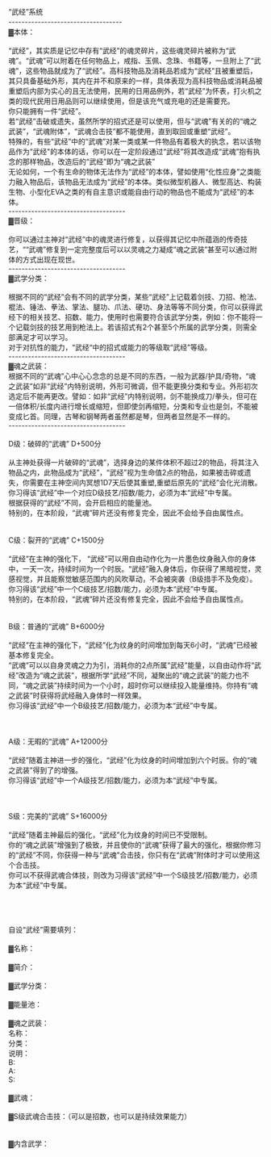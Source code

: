 <title>武经-基础设定</title>
<meta name="GENERATOR" content="WinCHM">
<meta http-equiv="Content-Type" content="text/html; charset=gb2312">
<br>“武经”系统 
<br>-----------------------------------　　
<br>▓本体：
<br>
<br>    “武经”，其实质是记忆中存有“武经”的魂灵碎片，这些魂灵碎片被称为“武魂”。“武魂”可以附着在任何物品上，戒指、玉佩、念珠、书籍等，一旦附上了“武魂”，这些物品就成为了“武经”。高科技物品及消耗品若成为“武经”且被重塑后，其只具备基础外形，其内在并不和原来的一样，具体表现为高科技物品或消耗品被重塑后内部为实心的且无法使用，民用的日用品例外，若“武经”为怀表，打火机之类的现代民用日用品则可以继续使用，但是该充气或充电的还是需要充。
<br>    你只能拥有一件“武经”。
<br>    若“武经”击破或遗失，虽然所学的招式还是可以使用，但与“武魂”有关的的“魂之武装”，“武魂附体”，“武魂合击技”都不能使用，直到取回或重塑“武经”。
<br>    特殊的，有些“武经”中的“武魂”对某一类或某一件物品有着极大的执念，若以该物品作为“武经"的本体的话，你可以在一定阶段通过“武经”将其改造成“武魂”抱有执念的那样物品，改造后的“武经”即为“魂之武装”
<br>    无论如何，一个有生命的物体无法作为“武经”的本体，譬如使用“化性应身”之类能力融入物品后，该物品无法成为“武经”的本体。类似微型机器人、微型高达、构装生物、小型化EVA之类的有自主意识或能自由行动的物品也不能成为“武经”的本体。
<br>------------------------------------
<br>▓晋级：
<br>
<br>    你可以通过主神对“武经”中的魂灵进行修复，以获得其记忆中所蕴涵的传奇技艺，““武魂”修复到一定完整度后可以以灵魂之力凝成“魂之武装”甚至可以通过附体的方式出现在现世。
<br>------------------------------------
<br>▓武学分类：
<br>
<br>    根据不同的“武经”会有不同的武学分类，某些“武经”上记载着剑技、刀招、枪法、棍法、锤法、拳法、掌法、腿功、爪法、硬功、身法等等不同分类，你可以获得武经下的相关技艺、招数、能力，使用时也需要符合该武学分类，例如：你不能将一个记载剑技的技艺用到枪法上。若该招式有2个甚至5个所属的武学分类，则需全部满足才可以学习。
<br>    对于对抗性的能力，“武经“中的招式或能力的等级取“武经”等级。
<br>------------------------------------
<br>▓魂之武装：
<br>    根据不同的“武魂”心中心心念念的总是不同的东西，一般为武器/护具/奇物，“魂之武装”如非“武经”内特别说明，外形可微调，但不能更换分类和专业。外形初次选定后不能再更改。譬如：如非“武经”内特别说明，剑不能换成刀/拳头，但可在一倍体积/长度内进行增长或缩短，但即使剑再缩短，分类和专业也是剑，不能被变成匕首。同理，古琴和钢琴两者虽然都是琴，但两者显然是不一样的。
<br>------------------------------------
<br>
<br>D级：破碎的“武魂” D+500分
<br>
<br>    从主神处获得一片破碎的“武魂”，选择身边的某件体积不超过2的物品，将其注入物品之内，此物品成为“武经”，“武经”视为生命值2点的物品，如果被击碎或遗失，你需要在主神空间内冥想1D7天后使其重塑,重塑后原先的“武经”会化光消散。
<br>    你习得该“武经”中一个对应D级技艺/招数/能力，必须为本“武经”中专属。
<br>    根据获得的“武经”不同，会开启相应的能量池。
<br>    特别的，在本阶段，“武魂”碎片还没有修复完全，因此不会给予自由属性点。
<br>
<br>
<br>C级：裂开的“武魂” C+1500分
<br>
<br>    “武经”在主神的强化下， “武经”可以用自由动作化为一片墨色纹身融入你的身体中，一天一次，持续时间为一个时辰。“武经”融入身体后，你获得了黑暗视觉，灵感视觉，并且能察觉敏感范围内的风吹草动，不会被突袭（B级措手不及免疫）。
<br>    你习得该“武经”中一个C级技艺/招数/能力，必须为本“武经”中专属。
<br>    特别的，在本阶段，“武魂”碎片还没有修复完全，因此不会给予自由属性点。
<br>
<br>
<br>B级：普通的“武魂” B+6000分
<br>
<br>    “武经”在主神的强化下，“武经”化为纹身的时间增加到每天6小时，“武魂”已经被基本修复完全。
<br>    “武魂”可以以自身灵魂之力为引，消耗你的2点所属“武经”能量，以自由动作将“武经”改造为“魂之武装”，根据所学“武经”不同，凝聚出的“魂之武装”的能力也不同，“魂之武装”持续时间为一个小时，超时你可以继续投入能量维持。你持有“魂之武装”时获得将武经融入身体时一样效果。
<br>    你习得该“武经”中一个B级技艺/招数/能力，必须为本“武经”中专属。
<br>
<br>
<br>
<br>A级：无暇的“武魂” A+12000分 
<br>
<br>    “武经”随着主神进一步的强化，“武经”化为纹身的时间增加到六个时辰。你的“魂之武装”得到了的增强。
<br>    你习得该“武经”中一个A级技艺/招数/能力，必须为本“武经”中专属。
<br>
<br>
<br>
<br>S级：完美的“武魂” S+16000分
<br>
<br>    “武经”随着主神最后的强化，“武经”化为纹身的时间已不受限制。
<br>    你的“魂之武装”增强到了极致，并且使你的“武魂”获得了最大的强化，根据你修习的“武经”不同，你获得一种与“武魂”合击技，你只有在“武魂”附体时才可以使用这个合击技。
<br>    你可以不获得武魂合体技，则改为习得该“武经”中一个S级技艺/招数/能力，必须为本“武经”中专属。
<br>    
<br>
<br>
<br>
<br>自设“武经”需要填列：
<br>
<br>▓名称：
<br>
<br>▓简介：
<br>
<br>▓武学分类：
<br>
<br>▓能量池：
<br>
<br>▓魂之武装：
<br>名称：
<br>分类：
<br>说明：
<br>B:
<br>A:
<br>S:
<br>
<br>▓武魂：
<br>
<br>▓S级武魂合击技：（可以是招数，也可以是持续效果能力）
<br>
<br>
<br>▓内含武学：
<br>
<br>
<br>
<br>
<br>
<br>
